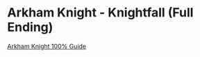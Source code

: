 # Arkham Knight - Knightfall (Full Ending)

[Arkham Knight 100% Guide](https://docs.google.com/document/d/1lxg1_yaQXDCwzrCwLQaZ2gYFpQdr07elkaEZGGE--z8/edit?usp=sharing)
